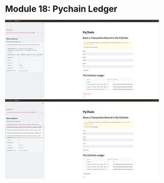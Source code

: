 # Module 18: Pychain Ledger

![Screenshot1](https://github.com/rafi-n/module18_pychain_ledger/blob/main/Images/Streamlit_app_screenshot1.png)    
![Screenshot2](https://github.com/rafi-n/module18_pychain_ledger/blob/main/Images/Streamlit_app_screenshot2.png)